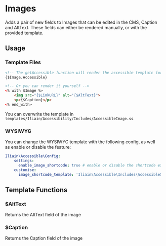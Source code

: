 # Images

Adds a pair of new fields to Images that can be edited in the CMS, Caption and AltText. These fields can either be rendered manually, or with the provided template.

## Usage

### Template Files
```HTML
<!-- The getAccessible function will render the accessible template for you -->
{$Image.Accessible}

<!-- Or you can render it yourself -->
<% with $Image %>
    <img src="{$LinkURL}" alt="{$AltText}">
    <p>{$Caption}</p>
<% end_with>
```

You can overwrite the template in `templates/Iliain/Accessibility/Includes/AccessibleImage.ss`

### WYSIWYG

You can change the WYSIWYG template with the following config, as well as enable or disable the feature:

```YAML
Iliain\Accessible\Config:
    settings:
      enable_image_shortcode: true # enable or disable the shortcode extensions
    customise:
      image_shortcode_template: 'Iliain\Accessible\Includes\AccessibleShortcodeImage' # this is the default template
```

## Template Functions

### $AltText

Returns the AltText field of the image

### $Caption 

Returns the Caption field of the image
